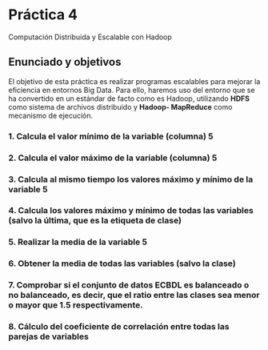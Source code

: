 # Práctica 4

Computación Distribuida y Escalable con Hadoop

## Enunciado y objetivos

El objetivo de esta práctica es realizar programas escalables para mejorar la eficiencia en entornos Big Data. Para ello, haremos uso del entorno que se ha convertido en un estándar de facto como es Hadoop, utilizando **HDFS** como sistema de archivos distribuido y **Hadoop- MapReduce** como mecanismo de ejecución.



### 1. Calcula el valor mínimo de la variable (columna) 5### 2. Calcula el valor máximo de la variable (columna) 5### 3. Calcula al mismo tiempo los valores máximo y mínimo de la variable 5### 4. Calcula los valores máximo y mínimo de todas las variables (salvo la última, que es la etiqueta de clase)### 5. Realizar la media de la variable 5### 6. Obtener la media de todas las variables (salvo la clase)### 7. Comprobar si el conjunto de datos ECBDL es balanceado o no balanceado, es decir, que el ratio entre las clases sea menor o mayor que 1.5 respectivamente.### 8. Cálculo del coeficiente de correlación entre todas las parejas de variables
